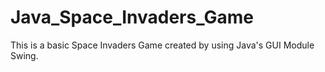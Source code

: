 # Java_Space_Invaders_Game 
This is a basic Space Invaders Game created by using Java's GUI Module Swing.
